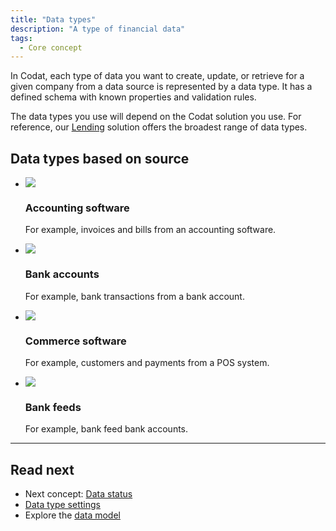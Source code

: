```yaml
---
title: "Data types"
description: "A type of financial data"
tags:
  - Core concept
---
```


In Codat, each type of data you want to create, update, or retrieve for a given company from a data source is represented by a data type. It has a defined schema with known properties and validation rules.

The data types you use will depend on the Codat solution you use. For reference, our [Lending](/lending/data-types) solution offers the broadest range of data types.

## Data types based on source

<ul className="card-container">
  <li className="card">
    <div className="header">
      <img
        src="/img/wp-icons/Calculator.png"
        className="mini-icon"
      />
      <h3>Accounting software</h3>
    </div>
    <p>
      For example, invoices and bills from an accounting software.
    </p>
  </li>
  <li className="card">
    <div className="header">
      <img
        src="/img/wp-icons/Bank.png"
        className="mini-icon"
      />
      <h3>Bank accounts</h3>
    </div>
    <p>
      For example, bank transactions from a bank account.
    </p> 
  </li>
  <li className="card">
    <div className="header">
      <img
        src="/img/wp-icons/Storefront.png"
        className="mini-icon"
      />
      <h3>Commerce software</h3>
    </div>
    <p>
      For example, customers and payments from a POS system.
    </p>
  </li>
  <li className="card">
    <div className="header">
      <img
        src="/img/wp-icons/Frame-3805.png"
        className="mini-icon"
      />
      <h3>Bank feeds</h3>
    </div>
    <p>
      For example, bank feed bank accounts.
    </p>  
  </li>
</ul>


---

## Read next

- Next concept: [Data status](/core-concepts/status)
- [Data type settings](/core-concepts/data-type-settings)
- Explore the [data model](/data-model/all-datatypes)
